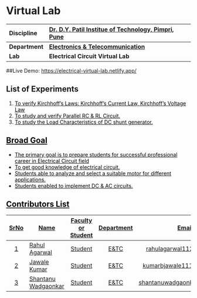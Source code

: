 # Virtual Lab


<b> Discipline | <b>   [Dr. D.Y. Patil Institue of Technology, Pimpri, Pune](https://engg.dypvp.edu.in/)
:--|:--|
<b>Department | <b> [Electronics & Telecommunication](https://engg.dypvp.edu.in/electronics-telecommunication.aspx)
<b> Lab | <b> Electrical Circuit Virtual Lab

##Live Demo: https://electrical-virtual-lab.netlify.app/
## List of Experiments
1. <a href="exp1" style="color:black">To verify Kirchhoff’s Laws: Kirchhoff’s Current Law, Kirchhoff’s Voltage Law</a>
2. <a href="exp2" style="color:black">To study and verify Parallel RC & RL Circuit.</a>
3. <a href="exp3" style="color:black">To study the Load Characteristics of DC shunt generator.

## Broad Goal
* The primary goal is to prepare students for successful professional career in Electrical Circuit field
* To get good knowledge of electrical circuit.
* Students able to analyze and select a suitable motor for different applications.
* Students enabled to implement DC & AC circuits.

## Contributors List

SrNo | Name | Faculty or Student | Department| Email id | Github Profile
:---:|----------------------|:---:|:---:|:---:|:---:|
1 | Rahul Agarwal | Student | E&TC |rahulagarwal1126@gmail.com|https://github.com/RahulAgrwal
2 | Jawale Kumar | Student | E&TC  |kumarbjawale11122@gmail.com|https://github.com/JKumar-J
3 | Shantanu Wadgaonkar | Student | E&TC  |shantanuwadgaonkar0@yahoo.com|https://github.com/wadgaonkars
<br>
